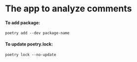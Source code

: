 # The app to analyze comments


#### To add package:
```poetry add --dev package-name```

#### To update poetry.lock:
```poetry lock --no-update```

